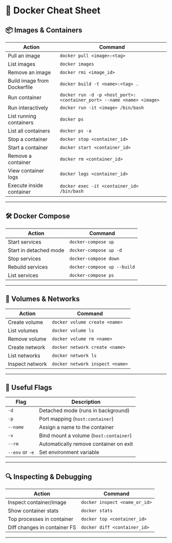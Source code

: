 # 🐳 Docker Cheat Sheet

## 📦 Images & Containers

| Action                      | Command                                                      |
| --------------------------- | ------------------------------------------------------------ |
| Pull an image               | `docker pull <image>:<tag>`                                  |
| List images                 | `docker images`                                              |
| Remove an image             | `docker rmi <image_id>`                                      |
| Build image from Dockerfile | `docker build -t <name>:<tag> .`                             |
| Run container               | `docker run -d -p <host_port>:<container_port> --name <name> <image>` |
| Run interactively           | `docker run -it <image> /bin/bash`                           |
| List running containers     | `docker ps`                                                  |
| List all containers         | `docker ps -a`                                               |
| Stop a container            | `docker stop <container_id>`                                 |
| Start a container           | `docker start <container_id>`                                |
| Remove a container          | `docker rm <container_id>`                                   |
| View container logs         | `docker logs <container_id>`                                 |
| Execute inside container    | `docker exec -it <container_id> /bin/bash`                   |

---

## 🛠️ Docker Compose

| Action                 | Command                     |
| ---------------------- | --------------------------- |
| Start services         | `docker-compose up`         |
| Start in detached mode | `docker-compose up -d`      |
| Stop services          | `docker-compose down`       |
| Rebuild services       | `docker-compose up --build` |
| List services          | `docker-compose ps`         |

---

## 🧠 Volumes & Networks

| Action          | Command                         |
| --------------- | ------------------------------- |
| Create volume   | `docker volume create <name>`   |
| List volumes    | `docker volume ls`              |
| Remove volume   | `docker volume rm <name>`       |
| Create network  | `docker network create <name>`  |
| List networks   | `docker network ls`             |
| Inspect network | `docker network inspect <name>` |

---

## 📂 Useful Flags

| Flag            | Description                            |
| --------------- | -------------------------------------- |
| `-d`            | Detached mode (runs in background)     |
| `-p`            | Port mapping (`host:container`)        |
| `--name`        | Assign a name to the container         |
| `-v`            | Bind mount a volume (`host:container`) |
| `--rm`          | Automatically remove container on exit |
| `--env` or `-e` | Set environment variable               |

---

## 🔍 Inspecting & Debugging

| Action                       | Command                       |
| ---------------------------- | ----------------------------- |
| Inspect container/image      | `docker inspect <name_or_id>` |
| Show container stats         | `docker stats`                |
| Top processes in container   | `docker top <container_id>`   |
| Diff changes in container FS | `docker diff <container_id>`  |

---

## 
